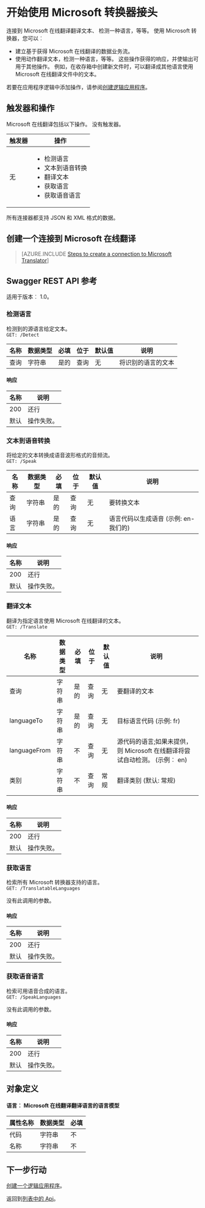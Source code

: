 <properties
    pageTitle="在应用程序逻辑中添加 Microsoft 在线翻译 |Microsoft Azure"
    description="使用 REST API 的参数的 Microsoft 转换器接头的概述"
    services=""
    suite=""
    documentationCenter="" 
    authors="MandiOhlinger"
    manager="erikre"
    editor=""
    tags="connectors"/>

<tags
   ms.service="multiple"
   ms.devlang="na"
   ms.topic="article"
   ms.tgt_pltfrm="na"
   ms.workload="na" 
   ms.date="08/18/2016"
   ms.author="mandia"/>

# <a name="get-started-with-the-microsoft-translator-connector"></a>开始使用 Microsoft 转换器接头
连接到 Microsoft 在线翻译翻译文本、 检测一种语言，等等。 使用 Microsoft 转换器，您可以︰ 

- 建立基于获得 Microsoft 在线翻译的数据业务流。 
- 使用动作翻译文本，检测一种语言，等等。 这些操作获得的响应，并使输出可用于其他操作。 例如，在收存箱中创建新文件时，可以翻译成其他语言使用 Microsoft 在线翻译文件中的文本。

若要在应用程序逻辑中添加操作，请参阅[创建逻辑应用程序](../app-service-logic/app-service-logic-create-a-logic-app.md)。

## <a name="triggers-and-actions"></a>触发器和操作
Microsoft 在线翻译包括以下操作。 没有触发器。

触发器 | 操作
--- | ---
无 | <ul><li>检测语言</li><li>文本到语音转换</li><li>翻译文本</li><li>获取语言</li><li>获取语音语言</li></ul>

所有连接器都支持 JSON 和 XML 格式的数据。


## <a name="create-a-connection-to-microsoft-translator"></a>创建一个连接到 Microsoft 在线翻译

>[AZURE.INCLUDE [Steps to create a connection to Microsoft Translator](../../includes/connectors-create-api-microsofttranslator.md)]


## <a name="swagger-rest-api-reference"></a>Swagger REST API 参考
适用于版本︰ 1.0。

### <a name="detect-language"></a>检测语言    
检测到的源语言给定文本。  
```GET: /Detect```

| 名称| 数据类型|必填|位于|默认值|说明|
| ---|---|---|---|---|---|
|查询|字符串|是的|查询|无 |将识别的语言的文本|

#### <a name="response"></a>响应
|名称|说明|
|---|---|
|200|还行|
|默认|操作失败。|


### <a name="text-to-speech"></a>文本到语音转换    
将给定的文本转换成语音波形格式的音频流。  
```GET: /Speak```

| 名称| 数据类型|必填|位于|默认值|说明|
| ---|---|---|---|---|---|
|查询|字符串|是的|查询|无 |要转换文本|
|语言|字符串|是的|查询|无 |语言代码以生成语音 (示例: en-我们的)|

#### <a name="response"></a>响应
|名称|说明|
|---|---|
|200|还行|
|默认|操作失败。|


### <a name="translate-text"></a>翻译文本    
翻译为指定语言使用 Microsoft 在线翻译的文本。  
```GET: /Translate```

| 名称| 数据类型|必填|位于|默认值|说明|
| ---|---|---|---|---|---|
|查询|字符串|是的|查询|无 |要翻译的文本|
|languageTo|字符串|是的|查询| 无|目标语言代码 (示例: fr)|
|languageFrom|字符串|不|查询|无 |源代码的语言;如果未提供，则 Microsoft 在线翻译将尝试自动检测。 (示例︰ en)|
|类别|字符串|不|查询|常规 |翻译类别 (默认: 常规)|

#### <a name="response"></a>响应
|名称|说明|
|---|---|
|200|还行|
|默认|操作失败。|


### <a name="get-languages"></a>获取语言    
检索所有 Microsoft 转换器支持的语言。  
```GET: /TranslatableLanguages```

没有此调用的参数。 

#### <a name="response"></a>响应
|名称|说明|
|---|---|
|200|还行|
|默认|操作失败。|


### <a name="get-speech-languages"></a>获取语音语言    
检索可用语音合成的语言。  
```GET: /SpeakLanguages``` 

没有此调用的参数。

#### <a name="response"></a>响应
|名称|说明|
|---|---|
|200|还行|
|默认|操作失败。|

## <a name="object-definitions"></a>对象定义

#### <a name="language-language-model-for-microsoft-translator-translatable-languages"></a>语言︰ Microsoft 在线翻译翻译语言的语言模型

|属性名称 | 数据类型 | 必填|
|---|---|---|
|代码|字符串|不|
|名称|字符串|不|


## <a name="next-steps"></a>下一步行动

[创建一个逻辑应用程序](../app-service-logic/app-service-logic-create-a-logic-app.md)。

返回到[列表中的 Api](apis-list.md)。


<!--References-->
[5]: https://datamarket.azure.com/developer/applications/
[6]: ./media/connectors-create-api-microsofttranslator/register-your-application.png
